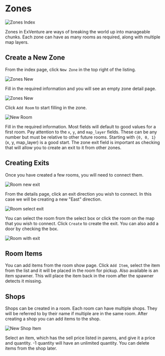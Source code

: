 # Zones

![Zones Index](/images/admin-zones-index.png)

Zones in ExVenture are ways of breaking the world up into manageable chunks. Each zone can have as many rooms as required, along with multiple map layers.

## Create a New Zone

From the index page, click `New Zone` in the top right of the listing.

![Zones New](/images/admin-zones-new.png)

Fill in the required information and you will see an empty zone detail page.

![Zones New](/images/admin-zones-details-empty.png)

Click `Add Room` to start filling in the zone.

![New Room](/images/admin-zones-room-new.png)

Fill in the required information. Most fields will default to good values for a first room. Pay attention to the `x`, `y`, and `map_layer` fields. These can be any number but must be relative to other future rooms. Starting with `{0, 0, 1}` (x, y, map_layer) is a good start. The zone exit field is important as checking that will allow you to create an exit to it from other zones.

## Creating Exits

Once you have created a few rooms, you will need to connect them.

![Room new exit](/images/admin-zones-room-new-exit.png)

From the details page, click an exit direction you wish to connect. In this case we will be creating a new "East" direction.

![Room select exit](/images/admin-zones-room-new-exit-select-room.png)

You can select the room from the select box or click the room on the map that you wish to connect. Click `Create` to create the exit. You can also add a door by checking the box.

![Room with exit](/images/admin-zones-room-with-exit.png)

## Room Items

You can add items from the room show page. Click `Add Item`, select the item from the list and it will be placed in the room for pickup. Also available is an item spawner. This will place the item back in the room after the spawner detects it missing.

## Shops

Shops can be created in a room. Each room can have multiple shops. They will be referred to by their name if multiple are in the same room. After creating a shop you can add items to the shop.

![New Shop Item](/images/admin-zones-shop-new-item.png)

Select an item, which has the sell price listed in parens, and give it a price and quantity. -1 quantity will have an unlimited quantity. You can delete items from the shop later.
